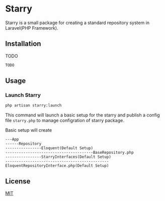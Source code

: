 # Starry

Starry is a small package for creating a standard repository system in Laravel(PHP Framework).

## Installation

TODO

```bash
TODO
```

## Usage

### Launch Starry

```bash
php artisan starry:launch
```

This command will launch a basic setup for the starry and publish a config file ```starry.php``` to manage configration of starry package.

Basic setup will create 
```
---App
------Repository
----------------Eloquent(Default Setup)
---------------------------------------BaseRepository.php
----------------StarryInterfaces(Default Setup)
----------------------------------------------EloquentRepositoryInterface.php(Default Setup)
```

## License
[MIT](https://choosealicense.com/licenses/mit/)